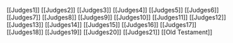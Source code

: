 [[Judges1]]
[[Judges2]]
[[Judges3]]
[[Judges4]]
[[Judges5]]
[[Judges6]]
[[Judges7]]
[[Judges8]]
[[Judges9]]
[[Judges10]]
[[Judges11]]
[[Judges12]]
[[Judges13]]
[[Judges14]]
[[Judges15]]
[[Judges16]]
[[Judges17]]
[[Judges18]]
[[Judges19]]
[[Judges20]]
[[Judges21]]
[[Old Testament]]